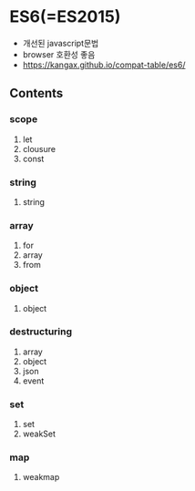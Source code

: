 # ES6(=ES2015)
- 개선된 javascript문법
- browser 호환성 좋음
- https://kangax.github.io/compat-table/es6/

## Contents
### scope
1. let
2. clousure
3. const
   
### string
1. string

### array
1. for
2. array
3. from

### object
1. object

### destructuring
1. array
2. object
3. json
4. event

### set
1. set
2. weakSet

### map
1. weakmap